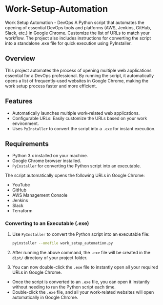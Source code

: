 # Work-Setup-Automation
Work Setup Automation - DevOps
A Python script that automates the opening of essential DevOps tools and platforms (AWS, Jenkins, GitHub, Slack, etc.) in Google Chrome. Customize the list of URLs to match your workflow. The project also includes instructions for converting the script into a standalone .exe file for quick execution using PyInstaller.

## Overview

This project automates the process of opening multiple web applications essential for a DevOps professional. By running the script, it automatically opens a list of frequently-used websites in Google Chrome, making the work setup process faster and more efficient.

## Features

- Automatically launches multiple work-related web applications.
- Configurable URLs: Easily customize the URLs based on your work environment.
- Uses `PyInstaller` to convert the script into a `.exe` for instant execution.

## Requirements

- Python 3.x installed on your machine.
- Google Chrome browser installed.
- `PyInstaller` for converting the Python script into an executable.

The script automatically opens the following URLs in Google Chrome:
- YouTube
- GitHub
- AWS Management Console
- Jenkins
- Slack
- Terraform

### Converting to an Executable (.exe)

1. Use `PyInstaller` to convert the Python script into an executable file:
    ```bash
    pyinstaller --onefile work_setup_automation.py
    ```

2. After running the above command, the `.exe` file will be created in the `dist/` directory of your project folder.

3. You can now double-click the `.exe` file to instantly open all your required URLs in Google Chrome.


- Once the script is converted to an `.exe` file, you can open it instantly without needing to run the Python script each time.
- Double-click the `.exe` file, and all your work-related websites will open automatically in Google Chrome.

